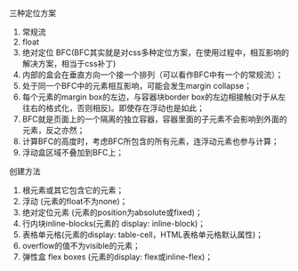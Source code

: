 三种定位方案
 1. 常规流
 2. float
 3. 绝对定位
BFC(BFC其实就是对css多种定位方案，在使用过程中，相互影响的解决方案，相当于css补丁)
 1. 内部的盒会在垂直方向一个接一个排列（可以看作BFC中有一个的常规流）；
 2. 处于同一个BFC中的元素相互影响，可能会发生margin collapse；
 3. 每个元素的margin box的左边，与容器块border box的左边相接触(对于从左往右的格式化，否则相反)。即使存在浮动也是如此；
 4. BFC就是页面上的一个隔离的独立容器，容器里面的子元素不会影响到外面的元素，反之亦然；
 5. 计算BFC的高度时，考虑BFC所包含的所有元素，连浮动元素也参与计算；
 6. 浮动盒区域不叠加到BFC上；

创建方法
 1. 根元素或其它包含它的元素；
 2. 浮动 (元素的float不为none)；
 3. 绝对定位元素 (元素的position为absolute或fixed)；
 4. 行内块inline-blocks(元素的 display: inline-block)；
 5. 表格单元格(元素的display: table-cell，HTML表格单元格默认属性)；
 6. overflow的值不为visible的元素；
 7. 弹性盒 flex boxes (元素的display: flex或inline-flex)；

